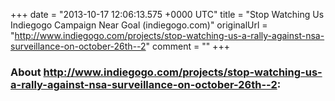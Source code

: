 +++
date = "2013-10-17 12:06:13.575 +0000 UTC"
title = "Stop Watching Us Indiegogo Campaign Near Goal (indiegogo.com)"
originalUrl = "http://www.indiegogo.com/projects/stop-watching-us-a-rally-against-nsa-surveillance-on-october-26th--2"
comment = ""
+++

### About http://www.indiegogo.com/projects/stop-watching-us-a-rally-against-nsa-surveillance-on-october-26th--2:


